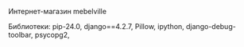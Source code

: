 Интернет-магазин mebelville

Библиотеки:
pip-24.0, 
django==4.2.7,
Pillow, 
ipython,
django-debug-toolbar,
psycopg2,
